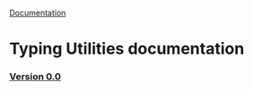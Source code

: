 [Documentation](/docs/documentation.md)

# Typing Utilities documentation

### [Version 0.0](0.0/version.md)

